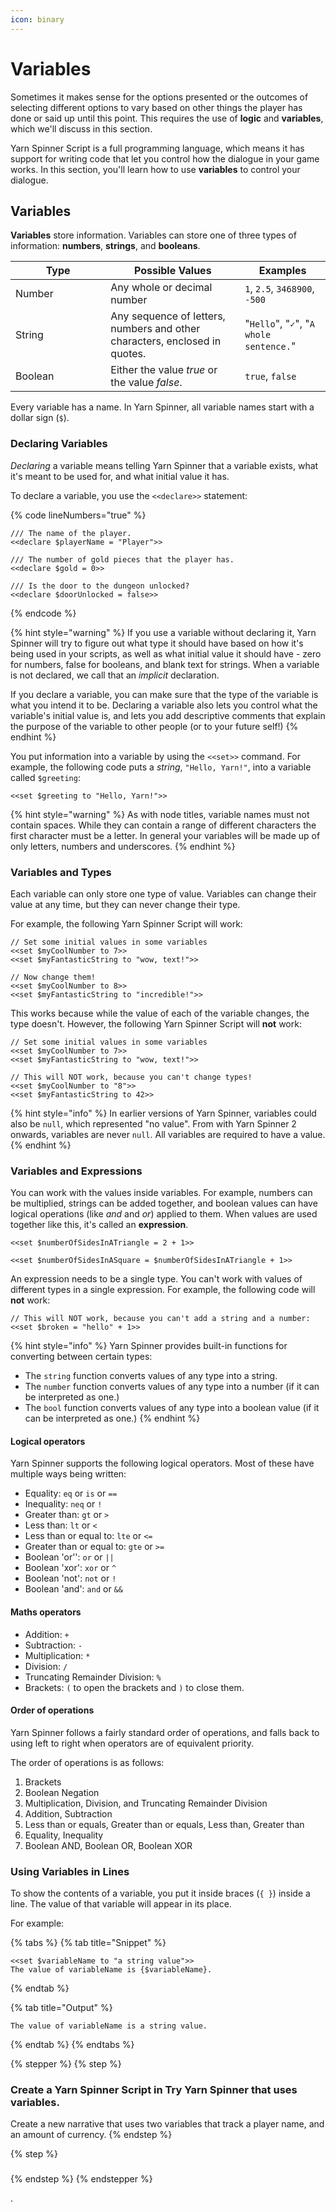 ```yaml
---
icon: binary
---
```


# Variables

Sometimes it makes sense for the options presented or the outcomes of selecting different options to vary based on other things the player has done or said up until this point. This requires the use of **logic** and **variables**, which we'll discuss in this section.

Yarn Spinner Script is a full programming language, which means it has support for writing code that let you control how the dialogue in your game works. In this section, you'll learn how to use **variables** to control your dialogue.

## Variables

**Variables** store information. Variables can store one of three types of information: **numbers**, **strings**, and **booleans**.

<table><thead><tr><th width="136.33333333333331">Type</th><th>Possible Values</th><th>Examples</th></tr></thead><tbody><tr><td>Number</td><td>Any whole or decimal number</td><td><code>1</code>, <code>2.5</code>, <code>3468900</code>, <code>-500</code></td></tr><tr><td>String</td><td>Any sequence of letters, numbers and other characters, enclosed in quotes.</td><td>"<code>Hello</code>", "<code>✓</code>", "<code>A whole sentence.</code>"</td></tr><tr><td>Boolean</td><td>Either the value <em>true</em> or the value <em>false</em>.</td><td><code>true</code>, <code>false</code></td></tr></tbody></table>

Every variable has a name. In Yarn Spinner, all variable names start with a dollar sign (`$`).

### Declaring Variables

_Declaring_ a variable means telling Yarn Spinner that a variable exists, what it's meant to be used for, and what initial value it has.

To declare a variable, you use the `<<declare>>` statement:

{% code lineNumbers="true" %}
```markup
/// The name of the player.
<<declare $playerName = "Player">>

/// The number of gold pieces that the player has.
<<declare $gold = 0>>

/// Is the door to the dungeon unlocked?
<<declare $doorUnlocked = false>>
```
{% endcode %}

{% hint style="warning" %}
If you use a variable without declaring it, Yarn Spinner will try to figure out what type it should have based on how it's being used in your scripts, as well as what initial value it should have - zero for numbers, false for booleans, and blank text for strings. When a variable is not declared, we call that an _implicit_ declaration.

If you declare a variable, you can make sure that the type of the variable is what you intend it to be. Declaring a variable also lets you control what the variable's initial value is, and lets you add descriptive comments that explain the purpose of the variable to other people (or to your future self!)&#x20;
{% endhint %}

You put information into a variable by using the `<<set>>` command. For example, the following code puts a _string_, `"Hello, Yarn!"`, into a variable called `$greeting`:

```
<<set $greeting to "Hello, Yarn!">>
```

{% hint style="warning" %}
As with node titles, variable names must not contain spaces. While they can contain a range of different characters the first character must be a letter. In general your variables will be made up of only letters, numbers and underscores.
{% endhint %}

### Variables and Types

Each variable can only store one type of value. Variables can change their value at any time, but they can never change their type.

For example, the following Yarn Spinner Script will work:

```
// Set some initial values in some variables
<<set $myCoolNumber to 7>>
<<set $myFantasticString to "wow, text!">>

// Now change them!
<<set $myCoolNumber to 8>>
<<set $myFantasticString to "incredible!">>
```

This works because while the value of each of the variable changes, the type doesn't. However, the following Yarn Spinner Script will **not** work:

```
// Set some initial values in some variables
<<set $myCoolNumber to 7>>
<<set $myFantasticString to "wow, text!">>

// This will NOT work, because you can't change types!
<<set $myCoolNumber to "8">>
<<set $myFantasticString to 42>>
```

{% hint style="info" %}
In earlier versions of Yarn Spinner, variables could also be `null`, which represented "no value". From with Yarn Spinner 2 onwards, variables are never `null`. All variables are required to have a value.
{% endhint %}

### Variables and Expressions

You can work with the values inside variables. For example, numbers can be multiplied, strings can be added together, and boolean values can have logical operations (like _and_ and _or_) applied to them. When values are used together like this, it's called an **expression**.

```
<<set $numberOfSidesInATriangle = 2 + 1>>

<<set $numberOfSidesInASquare = $numberOfSidesInATriangle + 1>>
```

An expression needs to be a single type. You can't work with values of different types in a single expression. For example, the following code will **not** work:

```
// This will NOT work, because you can't add a string and a number:
<<set $broken = "hello" + 1>>
```

{% hint style="info" %}
Yarn Spinner provides built-in functions for converting between certain types:

* The `string` function converts values of any type into a string.
* The `number` function converts values of any type into a number (if it can be interpreted as one.)
* The `bool` function converts values of any type into a boolean value (if it can be interpreted as one.)
{% endhint %}

#### Logical operators

Yarn Spinner supports the following logical operators. Most of these have multiple ways being written:

* Equality: `eq` or `is` or `==`
* Inequality: `neq` or `!`
* Greater than: `gt` or `>`
* Less than: `lt` or `<`
* Less than or equal to: `lte` or `<=`
* Greater than or equal to: `gte` or `>=`
* Boolean 'or'': `or` or `||`
* Boolean 'xor': `xor` or `^`
* Boolean 'not': `not` or `!`
* Boolean 'and': `and` or `&&`

#### Maths operators

* Addition: `+`
* Subtraction: `-`
* Multiplication: `*`
* Division: `/`
* Truncating Remainder Division: `%`
* Brackets: `(` to open the brackets and `)` to close them.

#### Order of operations

Yarn Spinner follows a fairly standard order of operations, and falls back to using left to right when operators are of equivalent priority.

The order of operations is as follows:

1. Brackets
2. Boolean Negation
3. Multiplication, Division, and Truncating Remainder Division
4. Addition, Subtraction
5. Less than or equals, Greater than or equals, Less than, Greater than
6. Equality, Inequality
7. Boolean AND, Boolean OR, Boolean XOR

### Using Variables in Lines

To show the contents of a variable, you put it inside braces (`{ }`) inside a line. The value of that variable will appear in its place.

For example:

{% tabs %}
{% tab title="Snippet" %}
```
<<set $variableName to "a string value">>
The value of variableName is {$variableName}.
```
{% endtab %}

{% tab title="Output" %}
```
The value of variableName is a string value.
```
{% endtab %}
{% endtabs %}

{% stepper %}
{% step %}
### Create a Yarn Spinner Script in Try Yarn Spinner that uses variables.

Create a new narrative that uses two variables that track a player name, and an amount of currency.
{% endstep %}

{% step %}
###


{% endstep %}
{% endstepper %}



.

